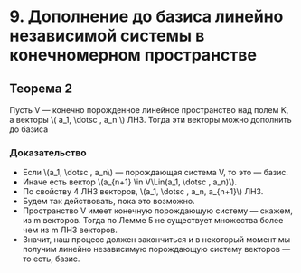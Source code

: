 # 9. Дополнение до базиса линейно независимой системы в конечномерном пространстве

## Теорема 2
Пусть V — конечно порожденное линейное пространство
над полем K, а векторы \\( a_1, \dotsc , a_n \\) ЛНЗ. Тогда эти
векторы можно дополнить до базиса
### Доказательство
- Если \\(a_1, \dotsc , a_n\\) — порождающая
система V, то это — базис.
- Иначе есть вектор \\(a_{n+1} \in V\Lin(a_1, \dotsc , a_n)\\).
- По свойству 4 ЛНЗ векторов, \\(a_1, \dotsc , a_n, a_{n+1}\\) ЛНЗ.
- Будем так действовать, пока это возможно.
- Пространство V имеет конечную порождающую
систему — скажем, из m векторов. Тогда по Лемме 5 не
существует множества более чем из m ЛНЗ векторов.
- Значит, наш процесс должен закончиться и в
некоторый момент мы получим линейно независимую
порождающую систему векторов — то есть, базис. 



